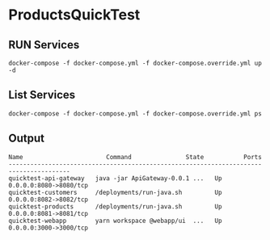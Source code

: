 # ProductsQuickTest
## RUN Services
`
docker-compose -f docker-compose.yml -f docker-compose.override.yml up -d
`
## List Services
`
docker-compose -f docker-compose.yml -f docker-compose.override.yml ps
`
## Output
```console
Name                       Command               State           Ports
---------------------------------------------------------------------------------------
quicktest-api-gateway   java -jar ApiGateway-0.0.1 ...   Up      0.0.0.0:8080->8080/tcp
quicktest-customers     /deployments/run-java.sh         Up      0.0.0.0:8082->8082/tcp
quicktest-products      /deployments/run-java.sh         Up      0.0.0.0:8081->8081/tcp
quicktest-webapp        yarn workspace @webapp/ui  ...   Up      0.0.0.0:3000->3000/tcp
```